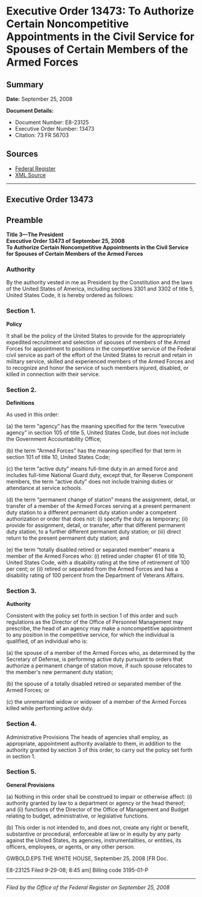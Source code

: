 # Executive Order 13473: To Authorize Certain Noncompetitive Appointments in the Civil Service for Spouses of Certain Members of the Armed Forces

## Summary

**Date:** September 25, 2008

**Document Details:**
- Document Number: E8-23125
- Executive Order Number: 13473
- Citation: 73 FR 56703

## Sources
- [Federal Register](https://www.federalregister.gov/documents/2008/09/30/E8-23125/to-authorize-certain-noncompetitive-appointments-in-the-civil-service-for-spouses-of-certain-members)
- [XML Source](https://www.federalregister.gov/documents/full_text/xml/2008/09/30/E8-23125.xml)

---

## Executive Order 13473

## Preamble

**Title 3—The President**  
**Executive Order 13473 of September 25, 2008**  
**To Authorize Certain Noncompetitive Appointments in the Civil Service for Spouses of Certain Members of the Armed Forces**

### Authority

By the authority vested in me as President by the Constitution and the laws of the United States of America, including sections 3301 and 3302 of title 5, United States Code, it is hereby ordered as follows:
### Section 1.

**Policy**

It shall be the policy of the United States to provide for the appropriately expedited recruitment and selection of spouses of members of the Armed Forces for appointment to positions in the competitive service of the Federal civil service as part of the effort of the United States to recruit and retain in military service, skilled and experienced members of the Armed Forces and to recognize and honor the service of such members injured, disabled, or killed in connection with their service.
### Section 2.

**Definitions**

As used in this order:

(a) the term “agency” has the meaning specified for the term “executive agency” in section 105 of title 5, United States Code, but does not include the Government Accountability Office;

(b) the term “Armed Forces” has the meaning specified for that term in section 101 of title 10, United States Code;

(c) the term “active duty” means full-time duty in an armed force and includes full-time National Guard duty, except that, for Reserve Component members, the term “active duty” does not include training duties or attendance at service schools.

(d) the term “permanent change of station” means the assignment, detail, or transfer of a member of the Armed Forces serving at a present permanent duty station to a different permanent duty station under a competent authorization or order that does not:
    (i) specify the duty as temporary;
    (ii) provide for assignment, detail, or transfer, after that different permanent duty station, to a further different permanent duty station; or (iii)  direct return to the present permanent duty station; and

(e) the term “totally disabled retired or separated member” means a member of the Armed Forces who:
    (i) retired under chapter 61 of title 10, United States Code, with a disability rating at the time of retirement of 100 per cent; or (ii)  retired or separated from the Armed Forces and has a disability rating of 100 percent from the Department of Veterans Affairs.
### Section 3.

**Authority**

Consistent with the policy set forth in section 1 of this order and such regulations as the Director of the Office of Personnel Management may prescribe, the head of an agency may make a noncompetitive appointment to any position in the competitive service, for which the individual is qualified, of an individual who is:

(a) the spouse of a member of the Armed Forces who, as determined by the Secretary of Defense, is performing active duty pursuant to orders that authorize a permanent change of station move, if such spouse relocates to the member's new permanent duty station;

(b) the spouse of a totally disabled retired or separated member of the Armed Forces; or

(c) the unremarried widow or widower of a member of the Armed Forces killed while performing active duty.
### Section 4.

Administrative Provisions 
The heads of agencies shall employ, as appropriate, appointment authority available to them, in addition to the authority granted by section 3 of this order, to carry out the policy set forth in section 1.
### Section 5.

**General Provisions**

(a) Nothing in this order shall be construed to impair or otherwise affect:
    (i) authority granted by law to a department or agency or the head thereof; and
    (ii) functions of the Director of the Office of Management and Budget relating to budget, administrative, or legislative functions.

(b) This order is not intended to, and does not, create any right or benefit, substantive or procedural, enforceable at law or in equity by any party against the United States, its agencies, instrumentalities, or entities, its officers, employees, or agents, or any other person.

GWBOLD.EPS
THE WHITE HOUSE,
September 25, 2008
[FR Doc.

E8-23125
Filed 9-29-08; 8:45 am]
Billing code 3195-01-P

---

*Filed by the Office of the Federal Register on September 25, 2008*
